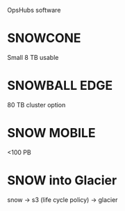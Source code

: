 
OpsHubs software
# SNOWCONE
Small
8 TB usable


# SNOWBALL EDGE
80 TB
cluster option

# SNOW MOBILE
<100 PB

# SNOW into Glacier
snow -> s3 (life cycle policy) -> glacier